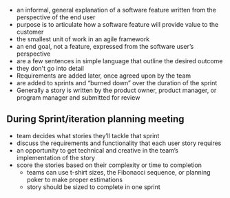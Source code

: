 - an informal, general explanation of a software feature written from the perspective of the end user
- purpose is to articulate how a software feature will provide value to the customer
- the smallest unit of work in an agile framework
- an end goal, not a feature, expressed from the software user’s perspective
- are a few sentences in simple language that outline the desired outcome
- they don't go into detail
- Requirements are added later, once agreed upon by the team
- are added to sprints and “burned down” over the duration of the sprint
- Generally a story is written by the product owner, product manager, or program manager and submitted for review


## During Sprint/iteration planning meeting
- team decides what stories they’ll tackle that sprint
- discuss the requirements and functionality that each user story requires
- an opportunity to get technical and creative in the team’s implementation of the story
- score the stories based on their complexity or time to completion
    - teams can use t-shirt sizes, the Fibonacci sequence, or planning poker to make proper estimations
    - story should be sized to complete in one sprint